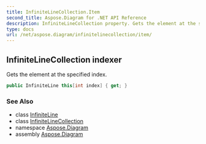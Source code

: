 ```yaml
---
title: InfiniteLineCollection.Item
second_title: Aspose.Diagram for .NET API Reference
description: InfiniteLineCollection property. Gets the element at the specified index
type: docs
url: /net/aspose.diagram/infinitelinecollection/item/
---
```

## InfiniteLineCollection indexer

Gets the element at the specified index.

```csharp
public InfiniteLine this[int index] { get; }
```

### See Also

* class [InfiniteLine](../../infiniteline/)
* class [InfiniteLineCollection](../)
* namespace [Aspose.Diagram](../../infinitelinecollection/)
* assembly [Aspose.Diagram](../../../)


